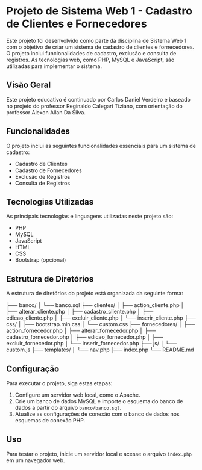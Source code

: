 # Projeto de Sistema Web 1 - Cadastro de Clientes e Fornecedores

Este projeto foi desenvolvido como parte da disciplina de Sistema Web 1 com o objetivo de criar um sistema de cadastro de clientes e fornecedores. O projeto inclui funcionalidades de cadastro, exclusão e consulta de registros. As tecnologias web, como PHP, MySQL e JavaScript, são utilizadas para implementar o sistema.

## Visão Geral

Este projeto educativo é continuado por Carlos Daniel Verdeiro e baseado no projeto do professor Reginaldo Calegari Tiziano, com orientação do professor Alexon Allan Da Silva.

## Funcionalidades

O projeto inclui as seguintes funcionalidades essenciais para um sistema de cadastro:

- Cadastro de Clientes
- Cadastro de Fornecedores
- Exclusão de Registros
- Consulta de Registros

## Tecnologias Utilizadas

As principais tecnologias e linguagens utilizadas neste projeto são:

- PHP
- MySQL
- JavaScript
- HTML
- CSS
- Bootstrap (opcional)

## Estrutura de Diretórios

A estrutura de diretórios do projeto está organizada da seguinte forma:

├── banco/
│ └── banco.sql
├── clientes/
│ ├── action_cliente.php
│ ├── alterar_cliente.php
│ ├── cadastro_cliente.php
│ ├── edicao_cliente.php
│ ├── excluir_cliente.php
│ └── inserir_cliente.php
├── css/
│ ├── bootstrap.min.css
│ └── custom.css
├── fornecedores/
│ ├── action_fornecedor.php
│ ├── alterar_fornecedor.php
│ ├── cadastro_fornecedor.php
│ ├── edicao_fornecedor.php
│ ├── excluir_fornecedor.php
│ └── inserir_fornecedor.php
├── js/
│ └── custom.js
├── templates/
│ └── nav.php
├── index.php
└── README.md

## Configuração

Para executar o projeto, siga estas etapas:

1. Configure um servidor web local, como o Apache.
2. Crie um banco de dados MySQL e importe o esquema do banco de dados a partir do arquivo `banco/banco.sql`.
3. Atualize as configurações de conexão com o banco de dados nos esquemas de conexão PHP.

## Uso

Para testar o projeto, inicie um servidor local e acesse o arquivo `index.php` em um navegador web.
